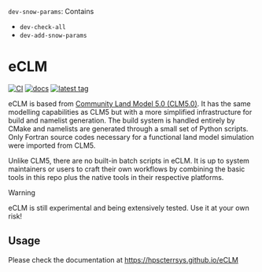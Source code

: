 `dev-snow-params`: Contains
- `dev-check-all`
- `dev-add-snow-params`

# eCLM

[![CI](https://github.com/HPSCTerrSys/eCLM/actions/workflows/CI.yml/badge.svg)](https://github.com/HPSCTerrSys/eCLM/actions/workflows/CI.yml)
[![docs](https://github.com/HPSCTerrSys/eCLM/actions/workflows/docs.yml/badge.svg)](https://github.com/HPSCTerrSys/eCLM/actions/workflows/docs.yml)
[![latest tag](https://badgen.net/github/tag/HPSCTerrSys/eCLM)](https://github.com/HPSCTerrSys/eCLM/tags)

eCLM is based from [Community Land Model 5.0 (CLM5.0)]. It has the same modelling capabilities as CLM5 but with a more simplified infrastructure for build and namelist generation. The build system is handled entirely by CMake and namelists are generated through a small set of Python scripts. Only Fortran source codes necessary for a functional land model simulation were imported from CLM5. 

Unlike CLM5, there are no built-in batch scripts in eCLM. It is up to system maintainers or users to craft their own workflows by combining the basic tools in this repo plus the native tools in their respective platforms.

> [!WARNING]
> eCLM is still experimental and being extensively tested. Use it at your own risk!

## Usage

Please check the documentation at https://hpscterrsys.github.io/eCLM

[Community Land Model 5.0 (CLM5.0)]: https://github.com/ESCOMP/CTSM/tree/release-clm5.0

